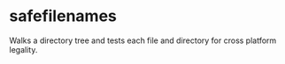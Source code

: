# safefilenames
Walks a directory tree and tests each file and directory for cross platform legality.
